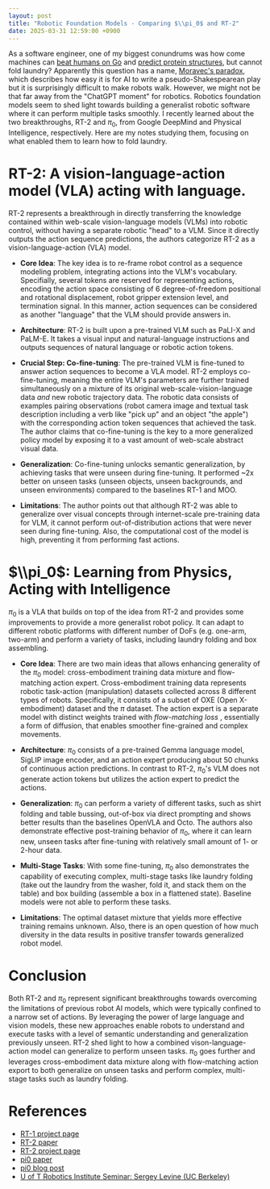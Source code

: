 ```yaml
---
layout: post
title: "Robotic Foundation Models - Comparing $\\pi_0$ and RT-2"
date: 2025-03-31 12:59:00 +0900
---
```


As a software engineer, one of my biggest conundrums was how come machines can [beat humans on Go](https://deepmind.google/research/breakthroughs/alphago/) and 
[predict protein structures](https://blog.google/technology/ai/google-deepmind-isomorphic-alphafold-3-ai-model/), but cannot fold laundry?
Apparently this question has a name, [Moravec's paradox](https://en.wikipedia.org/wiki/Moravec%27s_paradox), which describes how easy it is for AI to write a pseudo-Shakespearean play 
but it is surprisingly difficult to make robots walk.
However, we might not be that far away from the "ChatGPT moment" for robotics. Robotics foundation models seem to shed light towards building a generalist robotic software where
it can perform multiple tasks smoothly. I recently learned about the two breakthroughs, RT-2 and $\pi_0$, from Google DeepMind and Physical Intelligence, respectively.
Here are my notes studying them, focusing on what enabled them to learn how to fold laundry.

<!--more-->

# RT-2: A vision-language-action model (VLA) acting with language.

RT-2 represents a breakthrough in directly transferring the knowledge contained within web-scale vision-language models (VLMs) into robotic control, without having a separate robotic "head" to a VLM.
Since it directly outputs the action sequence predictions, the authors categorize RT-2 as a vision-language-action (VLA) model.

* **Core Idea**: The key idea is to re-frame robot control as a sequence modeling problem, integrating actions into the VLM's vocabulary. Specifially, several tokens are reserved for representing actions, encoding the action space consisting of 6 degree-of-freedom positional and rotational displacement, robot gripper extension level, and termination signal. In this manner, action sequences can be considered as another "language" that the VLM should provide answers in.

* **Architecture**: RT-2 is built upon a pre-trained VLM such as PaLI-X and PaLM-E. It takes a visual input and natural-language instructions and outputs sequences of natural language or robotic action tokens.

* **Crucial Step: Co-fine-tuning**: The pre-trained VLM is fine-tuned to answer action sequences to become a VLA model. RT-2 employs co-fine-tuning, meaning the entire VLM's parameters are further trained simultaneously on a mixture of its original web-scale-vision-language data _and_ new robotic trajectory data. 
The robotic data consists of examples pairing observations (robot camera image and textual task description including a verb like "pick up" and an object "the apple") with the corresponding action token sequences that achieved the task.
The author claims that co-fine-tuning is the key to a more generalized policy model by exposing it to a vast amount of web-scale abstract visual data.

* **Generalization**: Co-fine-tuning unlocks semantic generalization, by achieving tasks that were unseen during fine-tuning. It performed ~2x better on unseen tasks (unseen objects, unseen backgrounds, and unseen environments) compared to the baselines RT-1 and MOO.

* **Limitations**: The author points out that although RT-2 was able to generalize over visual concepts through internet-scale pre-training data for VLM, it cannot perform out-of-distribution actions that were never seen during fine-tuning. Also, the computational cost of the model is high, preventing it from performing fast actions.

# $\\pi_0$: Learning from Physics, Acting with Intelligence

$\pi_0$ is a VLA that builds on top of the idea from RT-2 and provides some improvements to provide a more generalist robot policy. 
It can adapt to different robotic platforms with different number of DoFs (e.g. one-arm, two-arm) and perform a variety of tasks, including laundry folding and box assembling.

* **Core Idea**: There are two main ideas that allows enhancing generality of the $\pi_0$ model: cross-embodiment training data mixture and flow-matching action expert. Cross-embodiment training data represents robotic task-action (manipulation) datasets collected across 8 different types of robots. 
Specifically, it consists of a subset of OXE (Open X-embodiment) dataset and the $\pi$ dataset.
The action expert is a separate model with distinct weights trained with _flow-matching loss_ , essentially a form of diffusion, that enables smoother fine-grained and complex movements. 

* **Architecture**: $\pi_0$ consists of a pre-trained Gemma language model, SigLIP image encoder, and an action expert producing about 50 chunks of continuous action predictions. In contrast to RT-2, $\pi_0$'s VLM does not generate action tokens but utilizes the action expert to predict the actions.

* **Generalization**: $\pi_0$ can perform a variety of different tasks, such as shirt folding and table bussing, out-of-box via direct prompting and shows better results than the baselines OpenVLA and Octo. 
The authors also demonstrate effective post-training behavior of $\pi_0$, where it can learn new, unseen tasks after fine-tuning with relatively small amount of 1- or 2-hour data.

* **Multi-Stage Tasks**: With some fine-tuning, $\pi_0$ also demonstrates the capability of executing complex, multi-stage tasks like laundry folding (take out the laundry from the washer, fold it, and stack them on the table) and box building (assemble a box in a flattened state). Baseline models were not able to perform these tasks.

* **Limitations**: The optimal dataset mixture that yields more effective training remains unknown. Also, there is an open question of how much diversity in the data results in positive transfer towards generalized robot model.

# Conclusion

Both RT-2 and $\pi_0$ represent significant breakthroughs towards overcoming the limitations of previous robot AI models, which were typically confined to a narrow set of actions. 
By leveraging the power of large language and vision models, these new approaches enable robots to understand and execute tasks with a level of semantic understanding and generalization previously unseen. 
RT-2 shed light to how a combined vison-language-action model can generalize to perform unseen tasks. $\pi_0$ goes further and leverages cross-embodiment data mixture along with flow-matching action export to both generalize on unseen tasks and perform complex, multi-stage tasks such as laundry folding.

# References

* [RT-1 project page](https://robotics-transformer1.github.io/)
* [RT-2 paper](https://robotics-transformer2.github.io/assets/rt2.pdf)
* [RT-2 project page](https://robotics-transformer2.github.io/)
* [pi0 paper](https://www.physicalintelligence.company/download/pi0.pdf)
* [pi0 blog post](https://www.physicalintelligence.company/blog/pi0)
* [U of T Robotics Institute Seminar: Sergey Levine (UC Berkeley)](https://www.youtube.com/watch?v=EYLdC3a0NHw)
